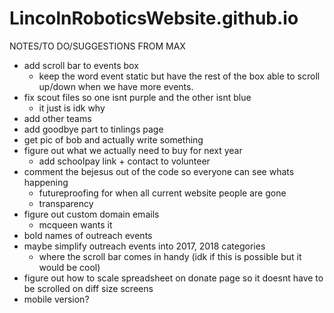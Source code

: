 # LincolnRoboticsWebsite.github.io
NOTES/TO DO/SUGGESTIONS FROM MAX
- add scroll bar to events box
  - keep the word event static but have the rest of the box able to scroll up/down when we have more events.
- fix scout files so one isnt purple and the other isnt blue
   - it just is idk why
- add other teams
- add goodbye part to tinlings page
- get pic of bob and actually write something
- figure out what we actually need to buy for next year
  - add schoolpay link + contact to volunteer
- comment the bejesus out of the code so everyone can see whats happening
  - futureproofing for when all current website people are gone
  - transparency
- figure out custom domain emails
  - mcqueen wants it 
- bold names of outreach events
- maybe simplify outreach events into 2017, 2018 categories
  - where the scroll bar comes in handy (idk if this is possible but it would be cool)
- figure out how to scale spreadsheet on donate page so it doesnt have to be scrolled on diff size screens
- mobile version?



